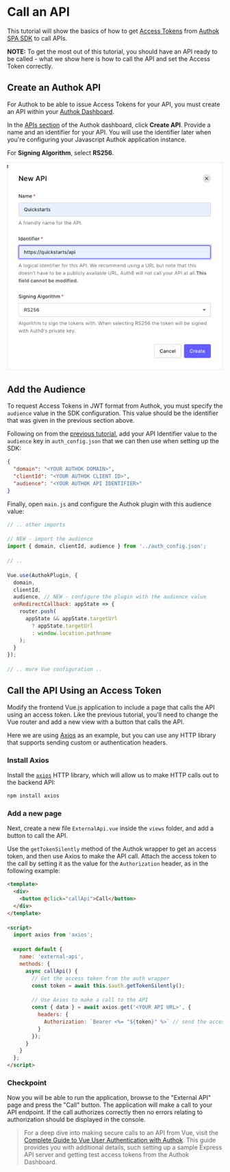 # Call an API

This tutorial will show the basics of how to get [Access Tokens](https://authok.com/docs/secure/tokens/access-tokens) from [Authok SPA SDK](https://github.com/authok/authok-spa-js) to call APIs.

**NOTE:** To get the most out of this tutorial, you should have an API ready to be called - what we show here is how to call the API and set the Access Token correctly.

## Create an Authok API

For Authok to be able to issue Access Tokens for your API, you must create an API within your [Authok Dashboard](https://manage.authok.com).

In the [APIs section](https://manage.authok.com/#/apis) of the Authok dashboard, click **Create API**. Provide a name and an identifier for your API. You will use the identifier later when you're configuring your Javascript Authok application instance.

For **Signing Algorithm**, select **RS256**.

![Create API](create-api.png)

## Add the Audience

To request Access Tokens in JWT format from Authok, you must specify the `audience` value in the SDK configuration. This value should be the identifier that was given in the previous section above.

Following on from the [previous tutorial](vue2-login.md), add your API Identifier value to the `audience` key in `auth_config.json` that we can then use when setting up the SDK:

```json
{
  "domain": "<YOUR AUTHOK DOMAIN>",
  "clientId": "<YOUR AUTHOK CLIENT ID>",
  "audience": "<YOUR AUTHOK API IDENTIFIER>"
}
```

Finally, open `main.js` and configure the Authok plugin with this audience value:

```js
// .. other imports

// NEW - import the audience
import { domain, clientId, audience } from '../auth_config.json';

// ..

Vue.use(AuthokPlugin, {
  domain,
  clientId,
  audience, // NEW - configure the plugin with the audience value
  onRedirectCallback: appState => {
    router.push(
      appState && appState.targetUrl
        ? appState.targetUrl
        : window.location.pathname
    );
  }
});

// .. more Vue configuration ..
```

## Call the API Using an Access Token

Modify the frontend Vue.js application to include a page that calls the API using an access token. Like the previous tutorial, you'll need to change the Vue router and add a new view with a button that calls the API.

Here we are using [Axios](https://www.npmjs.com/package/axios) as an example, but you can use any HTTP library that supports sending custom or authentication headers.

### Install Axios

Install the [`axios`](https://www.npmjs.com/package/axios) HTTP library, which will allow us to make HTTP calls out to the backend API:

```bash
npm install axios
```

### Add a new page

Next, create a new file `ExternalApi.vue` inside the `views` folder, and add a button to call the API.

Use the `getTokenSilently` method of the Authok wrapper to get an access token, and then use Axios to make the API call. Attach the access token to the call by setting it as the value for the `Authorization` header, as in the following example:

```html
<template>
  <div>
    <button @click="callApi">Call</button>
  </div>
</template>

<script>
  import axios from 'axios';

  export default {
    name: 'external-api',
    methods: {
      async callApi() {
        // Get the access token from the auth wrapper
        const token = await this.$auth.getTokenSilently();

        // Use Axios to make a call to the API
        const { data } = await axios.get('<YOUR API URL>', {
          headers: {
            Authorization: `Bearer <%= "${token}" %>` // send the access token through the 'Authorization' header
          }
        });
      }
    }
  };
</script>
```

### Checkpoint

Now you will be able to run the application, browse to the "External API" page and press the "Call" button. The application will make a call to your API endpoint. If the call authorizes correctly then no errors relating to authorization should be displayed in the console.

> For a deep dive into making secure calls to an API from Vue, visit the [Complete Guide to Vue User Authentication with Authok](https://authok.com/blog/complete-guide-to-vue-user-authentication/#Calling-an-API). This guide provides you with additional details, such setting up a sample Express API server and getting test access tokens from the Authok Dashboard.

